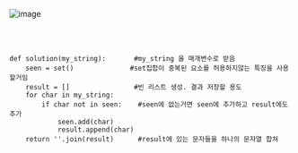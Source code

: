 ![image](https://github.com/user-attachments/assets/d87049e1-cb5c-45e7-a617-336c7d041080)

<br>

</br>

```
def solution(my_string):       #my_string 을 매개변수로 받음
    seen = set()              #set집합이 중복된 요소를 허용하지않는 특징을 사용할거임
    result = []                #빈 리스트 생성. 결과 저장할 용도
    for char in my_string:
        if char not in seen:    #seen에 없는거면 seen에 추가하고 result에도 추가
            seen.add(char)
            result.append(char)
    return ''.join(result)      #result에 있는 문자들을 하나의 문자열 합쳐

```
